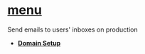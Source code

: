 # **[menu](../../../../../secrets/mailtrap/menu.md)**

Send emails to users' inboxes on production

- **[Domain Setup](https://help.mailtrap.io/article/69-sending-domain-setup)**
